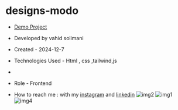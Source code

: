 # designs-modo
- [Demo Project]()

- Developed by vahid solimani

- Created - 2024-12-7

- Technologies Used - Html , css ,tailwind,js
- 
- Role - Frontend

- How to reach me : with my [instagram](https://instagram.com/vahidsolimani.dev) and [linkedin](https://linkedin.com/in/vahidsolimani)
![img2](https://github.com/user-attachments/assets/10236941-e7ce-4dad-a541-334cc9c417b2)
![img1](https://github.com/user-attachments/assets/444acdaa-b665-4532-879d-117afc31c8e3)
![img4](https://github.com/user-attachments/assets/f0192ede-cd9d-45ee-801c-b088489bb179)

